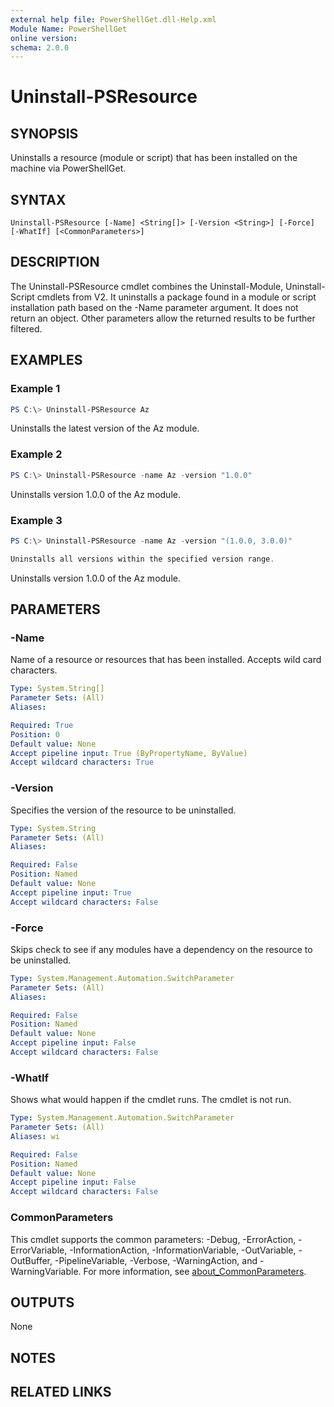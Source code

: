 ```yaml
---
external help file: PowerShellGet.dll-Help.xml
Module Name: PowerShellGet
online version:
schema: 2.0.0
---
```


# Uninstall-PSResource

## SYNOPSIS
Uninstalls a resource (module or script) that has been installed on the machine via PowerShellGet.

## SYNTAX

```
Uninstall-PSResource [-Name] <String[]> [-Version <String>] [-Force] [-WhatIf] [<CommonParameters>]
```

## DESCRIPTION
The Uninstall-PSResource cmdlet combines the Uninstall-Module, Uninstall-Script cmdlets from V2. It uninstalls a package found in a module or script installation path based on the -Name parameter argument. It does not return an object. Other parameters allow the returned results to be further filtered.

## EXAMPLES

### Example 1
```powershell
PS C:\> Uninstall-PSResource Az
```

Uninstalls the latest version of the Az module.

### Example 2
```powershell
PS C:\> Uninstall-PSResource -name Az -version "1.0.0"
```

Uninstalls version 1.0.0 of the Az module.

### Example 3
```powershell
PS C:\> Uninstall-PSResource -name Az -version "(1.0.0, 3.0.0)"

Uninstalls all versions within the specified version range.
```

Uninstalls version 1.0.0 of the Az module.

## PARAMETERS

### -Name
Name of a resource or resources that has been installed. Accepts wild card characters.

```yaml
Type: System.String[]
Parameter Sets: (All)
Aliases:

Required: True
Position: 0
Default value: None
Accept pipeline input: True (ByPropertyName, ByValue)
Accept wildcard characters: True
```

### -Version
Specifies the version of the resource to be uninstalled.

```yaml
Type: System.String
Parameter Sets: (All)
Aliases:

Required: False
Position: Named
Default value: None
Accept pipeline input: True
Accept wildcard characters: False
```

### -Force
Skips check to see if any modules have a dependency on the resource to be uninstalled.

```yaml
Type: System.Management.Automation.SwitchParameter
Parameter Sets: (All)
Aliases:

Required: False
Position: Named
Default value: None
Accept pipeline input: False
Accept wildcard characters: False
```

### -WhatIf
Shows what would happen if the cmdlet runs.
The cmdlet is not run.

```yaml
Type: System.Management.Automation.SwitchParameter
Parameter Sets: (All)
Aliases: wi

Required: False
Position: Named
Default value: None
Accept pipeline input: False
Accept wildcard characters: False
```

### CommonParameters
This cmdlet supports the common parameters: -Debug, -ErrorAction, -ErrorVariable, -InformationAction, -InformationVariable, -OutVariable, -OutBuffer, -PipelineVariable, -Verbose, -WarningAction, and -WarningVariable. For more information, see [about_CommonParameters](https://go.microsoft.com/fwlink/?LinkID=113216).

## OUTPUTS
None

## NOTES

## RELATED LINKS
